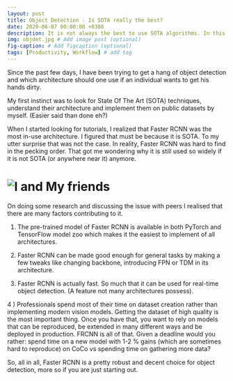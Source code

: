 ```yaml
---
layout: post
title: Object Detection - Is SOTA really the best?
date: 2020-06-07 00:00:00 +0300
description: It is not always the best to use SOTA algorithms. In this post I explored the reasoning behind it.
img: objdet.jpg # Add image post (optional)
fig-caption: # Add figcaption (optional)
tags: [Productivity, Workflow] # add tag
---
```


Since the past few days, I have been trying to get a hang of object detection and which architecture should one use if an individual wants to get his hands dirty.

My first instinct was to look for State Of The Art (SOTA) techniques, understand their architecture and implement them on public datasets by myself. (Easier said than done eh?)

When I started looking for tutorials, I realized that Faster RCNN was the most in-use architecture. I figured that must be because it is SOTA. To my utter surprise that was not the case. In reality, Faster RCNN was hard to find in the pecking order. That got me wondering why it is still used so widely if it is not SOTA (or anywhere near it) anymore.

# ![I and My friends]({{site.baseurl}}/assets/img/objdet_comparison.jpeg)

On doing some research and discussing the issue with peers I realised that there are many factors contributing to it.

1) The pre-trained model of Faster RCNN is available in both PyTorch and TensorFlow model zoo which makes it the easiest to implement of all architectures.

2) Faster RCNN can be made good enough for general tasks by making a few tweaks like changing backbone, introducing FPN or TDM in its architecture.

3) Faster RCNN is actually fast. So much that it can be used for real-time object detection. (A feature not many architectures possess).

4 ) Professionals spend most of their time on dataset creation rather than implementing modern vision models. Getting the dataset of high quality is the most important thing. Once you have that, you want to rely on models that can be reproduced, be extended in many different ways and be deployed in production. FRCNN is all of that. Given a deadline would you rather: spend time on a new model with 1-2 % gains (which are sometimes hard to reproduce) on CoCo vs spending time on gathering more data?

So, all in all, Faster RCNN is a pretty robust and decent choice for object detection, more so if you are just starting out.
